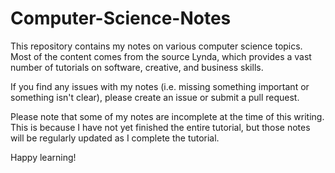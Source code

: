 # Computer-Science-Notes
This repository contains my notes on various computer science topics. Most of the content comes from the source Lynda, which provides a vast number of tutorials on software, creative, and business skills.

If you find any issues with my notes (i.e. missing something important or something isn't clear), please create an issue or submit a pull request.

Please note that some of my notes are incomplete at the time of this writing. This is because I have not yet finished the entire tutorial, but those notes will be regularly updated as I complete the tutorial.

Happy learning!
